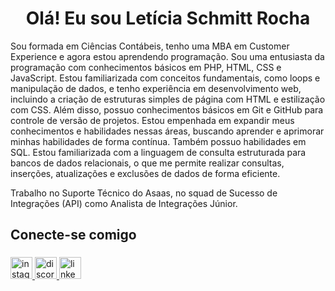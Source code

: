 <h1 align="center">Olá! Eu sou Letícia Schmitt Rocha</h1>

Sou formada em Ciências Contábeis, tenho uma MBA em Customer Experience e agora estou aprendendo programação. Sou uma entusiasta da programação com conhecimentos básicos em PHP, HTML, CSS e JavaScript. Estou familiarizada com conceitos fundamentais, como loops e manipulação de dados, e tenho experiência em desenvolvimento web, incluindo a criação de estruturas simples de página com HTML e estilização com CSS. Além disso, possuo conhecimentos básicos em Git e GitHub para controle de versão de projetos. Estou empenhada em expandir meus conhecimentos e habilidades nessas áreas, buscando aprender e aprimorar minhas habilidades de forma contínua. Também possuo habilidades em SQL. Estou familiarizada com a linguagem de consulta estruturada para bancos de dados relacionais, o que me permite realizar consultas, inserções, atualizações e exclusões de dados de forma eficiente.

Trabalho no Suporte Técnico do Asaas, no squad de Sucesso de Integrações (API) como Analista de Integrações Júnior.

## Conecte-se comigo

###

<div align="left">
  <a href="https://www.instagram.com/leh_schmitt/" target="_blank">
    <img src="https://img.shields.io/static/v1?message=Instagram&logo=instagram&label=&color=E4405F&logoColor=white&labelColor=&style=for-the-badge" height="35" alt="instagram logo"  />
  </a>
  <a href="https://discord.com/channels/@leticiarocha_" target="_blank">
    <img src="https://img.shields.io/static/v1?message=Discord&logo=discord&label=&color=7289DA&logoColor=white&labelColor=&style=for-the-badge" height="35" alt="discord logo"  />
  </a>
  <a href="https://www.linkedin.com/in/leticia-srocha/" target="_blank">
    <img src="https://img.shields.io/static/v1?message=LinkedIn&logo=linkedin&label=&color=0077B5&logoColor=white&labelColor=&style=for-the-badge" height="35" alt="linkedin logo"  />
  </a>
</div>

###
